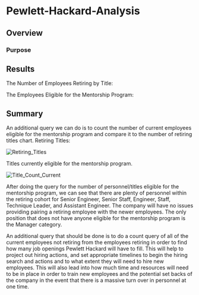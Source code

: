 # Pewlett-Hackard-Analysis
## Overview
### Purpose


## Results
The Number of Employees Retiring by Title: 


The Employees Eligible for the Mentorship Program:

## Summary 
An additional query we can do is to count the number of current employees eligible for the mentorship program and compare it to the number of retiring titles chart. 
Retiring Titles: 

![Retiring_Titles](https://user-images.githubusercontent.com/92831268/144764508-58c254b5-2b1e-4a60-8432-4e86324cfe14.png)


Titles currently eligible for the mentorship program. 

![Title_Count_Current](https://user-images.githubusercontent.com/92831268/144764527-04de45b8-2183-4cb1-8392-ba8467f3c1b3.png)


After doing the query for the number of personnel/titles eligible for the mentorship program, we can see that there are plenty of personnel within the retiring cohort for Senior Engineer, Senior Staff, Engineer, Staff, Technique Leader, and Assistant Engineer. The company will have no issues providing pairing a retiring employee with the newer employees. The only position that does not have anyone eligible for the mentorship program is the Manager category. 

An additional query that should be done is to do a count query of all of the current employees not retiring from the employees retiring in order to find how many job openings Pewlett Hackard will have to fill. This will help to project out hiring actions, and set appropriate timelines to begin the hiring search and actions and to what extent they will need to hire new employees. This will also lead into how much time and resources will need to be in place in order to train new employees and the potential set backs of the company in the event that there is a massive turn over in personnel at one time. 
